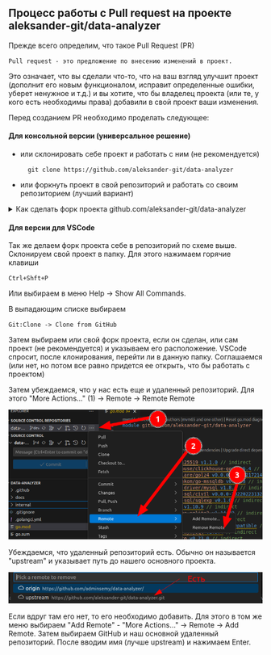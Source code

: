 ## Процесс работы с Pull request на проекте aleksander-git/data-analyzer

Прежде всего определим, что такое Pull Request (PR)

    Pull request - это предложение по внесению изменений в проект.

Это означает, что вы сделали что-то, что на ваш взгляд улучшит проект (дополнит его новым функционалом, исправит определенные ошибки, уберет ненужное и т.д.) и вы хотите, что бы владелец проекта (или те, у кого есть необходимы права) добавили в свой проект ваши изменения.

Перед созданием PR необходимо проделать следующее:

#### Для консольной версии (универсальное решение)

- или склонировать себе проект и работать с ним (не рекомендуется)

        git clone https://github.com/aleksander-git/data-analyzer

- или форкнуть проект в свой репозиторий и работать со своим репозиторием (лучший вариант)
<details>
  <summary>Как сделать форк проекта github.com/aleksander-git/data-analyzer</summary>
  Переходим по адресу https://github.com/aleksander-git/data-analyzer
  Далее нажимаем кнопку Fork

  ![Fork](./images/1.png "Создание форка")

  Затем, будет следующее окно, в котором нужно выбрать репозиторий (1), задать название репозитория (2), установить/убрать галочку (3), которая указывает, будет ли в ваш репозиторий добавлены все ветки или только основная. Затем необходимо нажать "Create fork" (4)

  ![Fork](./images/2.png "Создание форка")

  После всех эти действий, нужно склонировать свой репозиторий к себе на свой компьютер

    git clone https://github.com/имя_вашего_аккаунта/имя_репозитория
  
  > :warning: **Важно!** Необходимо потом установить пул именно для удаленного репозитория https://github.com/aleksander-git/data-analyzer, если он не установлен, командой "git remote add upstream https://github.com/aleksander-git/data-analyzer" Затем брать актуальные данные ветки командой "git pull --rebase upstream devel"

    
    
</details>

#### Для версии для VSCode

Так же делаем форк проекта себе в репозиторий по схеме выше.
Склонируем свой проект в папку. Для этого нажимаем горячие клавиши 

    Ctrl+Shft+P

Или выбираем в меню Help -> Show All Commands.

В выпадающим списке выбираем

    Git:Clone -> Clone from GitHub 

Затем выбираем или свой форк проекта, если он сделан, или сам проект (не рекомендуется) и указываем его расположение. VSCode спросит, после клонирования, перейти ли в данную папку. Соглашаемся (или нет, но потом все равно придется ее открыть, что бы работать с проектом)

Затем убеждаемся, что у нас есть еще и удаленный репозиторий. Для этого "More Actions..." (1) -> Remote -> Remote Remote

![Fork](./images/vscode/001.png "Проверка существования форка")

Убеждаемся, что удаленный репозиторий есть. Обычно он называется "upstream" и указывает путь до нашего основного проекта.

![Rep](./images/vscode/002.png "Удаленный репозиторий есть")

Если вдруг там его нет, то его необходимо добавить. Для этого в том же меню выбираем "Add Remote" - "More Actions..." -> Remote -> Add Remote. Затем выбираем GitHub и наш основной удаленный репозиторий. После вводим имя (лучше upstream) и нажимаем Enter.

